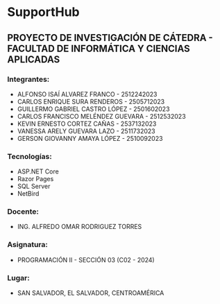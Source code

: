 # SupportHub

## PROYECTO DE INVESTIGACIÓN DE CÁTEDRA - FACULTAD DE INFORMÁTICA Y CIENCIAS APLICADAS

### Integrantes:

- ALFONSO ISAÍ ALVAREZ FRANCO - 2512242023
- CARLOS ENRIQUE SURA RENDEROS - 2505712023
- GUILLERMO GABRIEL CASTRO LÓPEZ - 2501602023
- CARLOS FRANCISCO MELÉNDEZ GUEVARA - 2512532023
- KEVIN ERNESTO CORTEZ CAÑAS - 2537132023
- VANESSA ARELY GUEVARA LAZO - 2511732023
- GERSON GIOVANNY AMAYA LÓPEZ - 2510092023

### Tecnologías:

- ASP.NET Core
- Razor Pages
- SQL Server
- NetBird

### Docente:

- ING. ALFREDO OMAR RODRIGUEZ TORRES

### Asignatura:

- PROGRAMACIÓN II - SECCIÓN 03 (C02 - 2024)

### Lugar:

- SAN SALVADOR, EL SALVADOR, CENTROAMÉRICA
